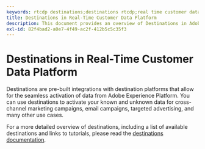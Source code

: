 ```yaml
---
keywords: rtcdp destinations;destinations rtcdp;real time customer data platform destinations
title: Destinations in Real-Time Customer Data Platform
description: This document provides an overview of Destinations in Adobe Experience Platform
exl-id: 82f4bad2-a0e7-4f49-ac2f-412b5c5c35f3
---
```

# Destinations in Real-Time Customer Data Platform

Destinations are pre-built integrations with destination platforms that allow for the seamless activation of data from Adobe Experience Platform. You can use destinations to activate your known and unknown data for cross-channel marketing campaigns, email campaigns, targeted advertising, and many other use cases.

For a more detailed overview of destinations, including a list of available destinations and links to tutorials, please read the [destinations documentation](../../destinations/home.md).
